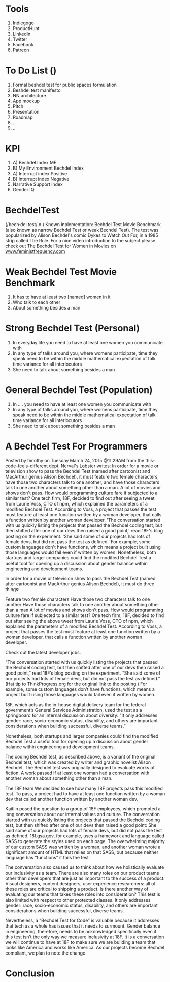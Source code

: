 
# Tools

1. Indiegogo
2. ProductHunt
3. LinkedIn
4. Twitter
5. Facebook
6. Patreon


# To Do List ()

1. Formal beshdel test for public spaces  formulation
2. Beshdel test manifesto
3. NN architecture
4. App mockup
5. Pitch
6. Presentation
7. Roadmap
8. ...
9. ..

# KPI

1. A) Bechdel Index ME
1. B) My Environment Bechdel Index
2. A) Interrupt index Positive
2. B) Interrupt index Negative
3. Narrative Support index
4. Gender IQ

# BechdelTest 

(/bech·del test/ n.) Known inplementation: Bechdel Test Movie Benchmark (also known as narrow Bechdel Test or weak Bechdel Test). The test was popularized by Alison Bechdel's comic Dykes to Watch Out For, in a 1985 strip called The Rule. For a nice video introduction to the subject please check out The Bechdel Test for Women in Movies on www.feministfrequency.com

# Weak Bechdel Test Movie Benchmark
1. It has to have at least two [named] women in it
2. Who talk to each other
3. About something besides a man

# Strong Bechdel Test (Personal)
1. In everyday life you need to have at least one women you communicate with
2. In any type of talks around you, where womens participate, time they speak need to be within the middle mathematical expectation of talk time variance for all interlocutors 
3. She need to talk about something besides a man

# General Bechdel Test (Population)
1. In .... you need to have at least one women you communicate with
2. In any type of talks around you, where womens participate, time they speak need to be within the middle mathematical expectation of talk time variance for all interlocutors 
3. She need to talk about something besides a man



# A Bechdel Test For Programmers
Posted by timothy on Tuesday March 24, 2015 @11:29AM from the this-code-feels-different dept.
Nerval's Lobster writes:
In order for a movie or television show to pass the Bechdel Test (named after cartoonist and MacArthur genius Alison Bechdel), it must feature two female characters, have those two characters talk to one another, and have those characters talk to one another about something other than a man. A lot of movies and shows don't pass. How would programming culture fare if subjected to a similar test? One tech firm, 18F, decided to find out after seeing a tweet from Laurie Voss, CTO of npm, which explained the parameters of a modified Bechdel Test. According to Voss, a project that passes the test must feature at least one function written by a woman developer, that calls a function written by another woman developer. 'The conversation started with us quickly listing the projects that passed the Bechdel coding test, but then shifted after one of our devs then raised a good point,' read 18F's blog posting on the experiment. 'She said some of our projects had lots of female devs, but did not pass the test as defined.' For example, some custom languages don't have functions, which means a project built using those languages would fail even if written by women. Nonetheless, both startups and larger companies could find the modified Bechdel Test a useful tool for opening up a discussion about gender balance within engineering and development teams.

In order for a movie or television show to pass the Bechdel Test (named after cartoonist and MacArthur genius Alison Bechdel), it must do three things:

Feature two female characters
Have those two characters talk to one another
Have those characters talk to one another about something other than a man
A lot of movies and shows don’t pass. How would programming culture fare if subjected to a similar test? One tech firm, 18F, decided to find out after seeing the above tweet from Laurie Voss, CTO of npm, which explained the parameters of a modified Bechdel Test. According to Voss, a project that passes the test must feature at least one function written by a woman developer, that calls a function written by another woman developer.

Check out the latest developer jobs.

“The conversation started with us quickly listing the projects that passed the Bechdel coding test, but then shifted after one of our devs then raised a good point,” read 18F’s blog posting on the experiment. “She said some of our projects had lots of female devs, but did not pass the test as defined.” (Hat tip to ThinkProgress.org for the original link to the posting.) For example, some custom languages don’t have functions, which means a project built using those languages would fail even if written by women.

18F, which acts as the in-house digital delivery team for the federal government’s General Services Administration, used the test as a springboard for an internal discussion about diversity: “It only addresses gender: race, socio-economic status, disability, and others are important considerations when building successful, diverse teams.”

Nonetheless, both startups and larger companies could find the modified Bechdel Test a useful tool for opening up a discussion about gender balance within engineering and development teams.

The coding Bechdel test, as described above, is a variant of the original Bechdel test, which was created by writer and graphic novelist Alison Bechdel. The Bechdel test was originally designed to evaluate works of fiction. A work passed if at least one woman had a conversation with another woman about something other than a man.

The 18F team
We decided to see how many 18F projects pass this modified test. To pass, a project had to have at least one function written by a woman dev that called another function written by another woman dev.

Kaitlin posed the question to a group of 18F employees, which prompted a long conversation about our internal values and culture. The conversation started with us quickly listing the projects that passed the Bechdel coding test, but then shifted after one of our devs then raised a good point: She said some of our projects had lots of female devs, but did not pass the test as defined. 18f.gsa.gov, for example, uses a framework and language called SASS to generate the styles used on each page. The overwhelming majority of our custom SASS was written by a woman, and another woman wrote a significant amount of HTML that relies on that SASS, but because neither language has “functions” it fails the test.

The conversation also caused us to think about how we holistically evaluate our inclusivity as a team. There are also many roles on our product teams other than developers that are just as important to the success of a product. Visual designers, content designers, user experience researchers: all of these roles are critical to shipping a product. Is there another way of evaluating our teams that takes these roles into consideration? This test is also limited with respect to other protected classes. It only addresses gender: race, socio-economic status, disability, and others are important considerations when building successful, diverse teams.

Nevertheless, a “Bechdel Test for Code” is valuable because it addresses that tech as a whole has issues that it needs to surmount. Gender balance in engineering, therefore, needs to be acknowledged specifically even if this test isn’t the only way we measure inclusivity at 18F. It is a conversation we will continue to have at 18F to make sure we are building a team that looks like America and works like America. As our projects become Bechdel compliant, we plan to note the change.

# Conclusion



























